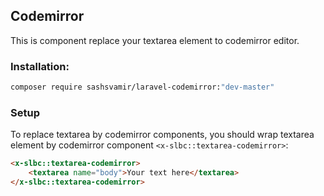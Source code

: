 ## Codemirror

This is component replace your textarea element to codemirror editor.




### Installation:
```sh
composer require sashsvamir/laravel-codemirror:"dev-master"
```




### Setup

To replace textarea by codemirror components, you should wrap textarea 
element by codemirror component `<x-slbc::textarea-codemirror>`:
```html
<x-slbc::textarea-codemirror>
    <textarea name="body">Your text here</textarea>
</x-slbc::textarea-codemirror>
```




